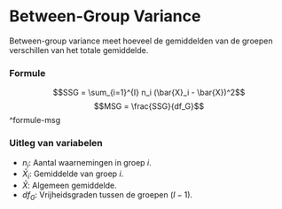 # Between-Group Variance
Between-group variance meet hoeveel de gemiddelden van de groepen verschillen van het totale gemiddelde.

### Formule
$$SSG = \sum_{i=1}^{I} n_i (\bar{X}_i - \bar{X})^2$$
$$MSG = \frac{SSG}{df_G}$$ ^formule-msg

### Uitleg van variabelen
- $n_i$: Aantal waarnemingen in groep $i$.
- $\bar{X}_i$: Gemiddelde van groep $i$.
- $\bar{X}$: Algemeen gemiddelde.
- $df_G$: Vrijheidsgraden tussen de groepen $(I - 1)$.
